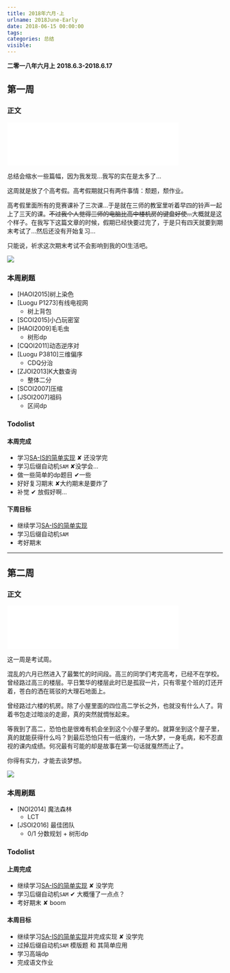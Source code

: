 ```yaml
---
title: 2018年六月·上
urlname: 2018June-Early
date: 2018-06-15 00:00:00
tags: 
categories: 总结
visible:
---
```


**二零一八年六月上**
**2018.6.3-2018.6.17**

<!-- more -->

## 第一周

### 正文

<iframe frameborder="no" border="0" marginwidth="0" marginheight="0" width=400 height=100 src="//music.163.com/outchain/player?type=2&id=420008229&auto=0&height=100"></iframe>

总结会缩水一些篇幅，因为我发现...我写的实在是太多了...

这周就是放了个高考假。高考假期就只有两件事情：颓题，颓作业。

高考假里面所有的竞赛课补了三次课...于是就在三师的教室里听着早四的铃声一起上了三天的课。~~不过我个人觉得三师的电脑比高中楼机房的键盘好使...~~大概就是这个样子。在我写下这篇文章的时候，假期已经快要过完了，于是只有四天就要到期末考试了...然后还没有开始复习...

只能说，祈求这次期末考试不会影响到我的OI生活吧。

![](title1.jpg)

### 本周刷题


+ [HAOI2015]树上染色 
+ [Luogu P1273]有线电视网
	- 树上背包
+ [SCOI2015]小凸玩密室 
+ [HAOI2009]毛毛虫 
	- 树形dp 
+ [CQOI2011]动态逆序对
+ [Luogu P3810]三维偏序 
	- CDQ分治
+ [ZJOI2013]K大数查询 
	- 整体二分
+ [SCOI2007]压缩 
+ [JSOI2007]祖码 
	- 区间dp


### Todolist

#### 本周完成

+ 学习[SA-IS的简单实现](https://zhuanlan.zhihu.com/p/28331415) ✘ 还没学完
+ 学习后缀自动机`SAM` ✘没学会...
+ 做一些简单的dp题目 ✔一些
+ 好好复习期末 ✘大约期末是要炸了
+ 补觉 ✔ 放假好啊...

#### 下周目标

+ 继续学习[SA-IS的简单实现](https://zhuanlan.zhihu.com/p/28331415)
+ 学习后缀自动机`SAM`
+ 考好期末

-----------------------

## 第二周

### 正文

<iframe frameborder="no" border="0" marginwidth="0" marginheight="0" width=400 height=100 src="//music.163.com/outchain/player?type=2&id=423849401&auto=0&height=100"></iframe>

这一周是考试周。

混乱的六月已然进入了最繁忙的时间段。高三的同学们考完高考，已经不在学校。曾经路过高三的楼层。平日繁华的楼层此时已是孤寂一片，只有零星个班的灯还开着，苍白的洒在斑驳的大理石地面上。

曾经路过六楼的机房。除了小屋里面的四位高二学长之外，也就没有什么人了。背着书包走过暗淡的走廊，真的突然就惆怅起来。

等我到了高二，恐怕也是很难有机会坐到这个小屋子里的。就算坐到这个屋子里，真的就能获得什么吗？到最后恐怕只有一纸废约，一场大梦，一身毛病，和不忍直视的课内成绩。何况最有可能的却是故事在第一句话就戛然而止了。

你得有实力，才能去谈梦想。

![](title2.jpg)

### 本周刷题


+ [NOI2014] 魔法森林
	+ LCT
+ [JSOI2016] 最佳团队
	+ 0/1 分数规划 + 树形dp


### Todolist

#### 上周完成

+ 继续学习[SA-IS的简单实现](https://zhuanlan.zhihu.com/p/28331415) ✘ 没学完
+ 学习后缀自动机`SAM` ✔ 大概懂了一点点？
+ 考好期末 ✘ boom

#### 本周目标

+ 继续学习[SA-IS的简单实现](https://zhuanlan.zhihu.com/p/28331415)并完成实现 ✘ 没学完
+ 过掉后缀自动机`SAM` 模版题 和 其简单应用
+ 学习高端dp
+ 完成语文作业
